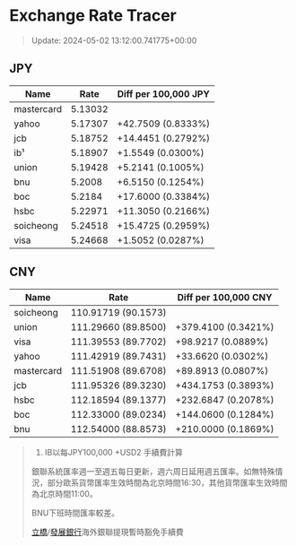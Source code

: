 # Exchange Rate Tracer

> Update: 2024-05-02 13:12:00.741775+00:00

## JPY

| Name       |    Rate | Diff per 100,000 JPY   |
|------------|---------|------------------------|
| mastercard | 5.13032 |                        |
| yahoo      | 5.17307 | +42.7509 (0.8333%)     |
| jcb        | 5.18752 | +14.4451 (0.2792%)     |
| ib¹        | 5.18907 | +1.5549 (0.0300%)      |
| union      | 5.19428 | +5.2141 (0.1005%)      |
| bnu        | 5.2008  | +6.5150 (0.1254%)      |
| boc        | 5.2184  | +17.6000 (0.3384%)     |
| hsbc       | 5.22971 | +11.3050 (0.2166%)     |
| soicheong  | 5.24518 | +15.4725 (0.2959%)     |
| visa       | 5.24668 | +1.5052 (0.0287%)      |

## CNY

| Name       | Rate                | Diff per 100,000 CNY   |
|------------|---------------------|------------------------|
| soicheong  | 110.91719	(90.1573) |                        |
| union      | 111.29660	(89.8500) | +379.4100 (0.3421%)    |
| visa       | 111.39553	(89.7702) | +98.9217 (0.0889%)     |
| yahoo      | 111.42919	(89.7431) | +33.6620 (0.0302%)     |
| mastercard | 111.51908	(89.6708) | +89.8913 (0.0807%)     |
| jcb        | 111.95326	(89.3230) | +434.1753 (0.3893%)    |
| hsbc       | 112.18594	(89.1377) | +232.6847 (0.2078%)    |
| boc        | 112.33000	(89.0234) | +144.0600 (0.1284%)    |
| bnu        | 112.54000	(88.8573) | +210.0000 (0.1869%)    |


> 1. IB以每JPY100,000 +USD2 手續費計算
>
> 銀聯系統匯率週一至週五每日更新，週六周日延用週五匯率。如無特殊情況，部分歐系貨幣匯率生效時間為北京時間16:30，其他貨幣匯率生效時間為北京時間11:00。
>
> BNU下班時間匯率較差。
>
> [立橋](https://www.wlbank.com.mo/uploads/ueditor/file/20181211/1544536513900230.pdf)/[發展銀行](https://www.mdb.com.mo/Service_Charges_20230728.pdf)海外銀聯提現暫時豁免手續費

